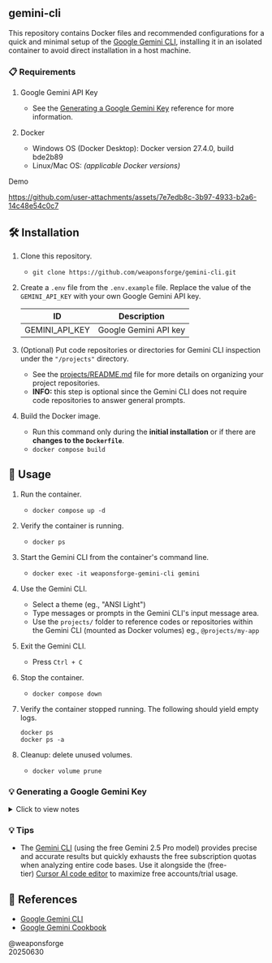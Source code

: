 ## gemini-cli

This repository contains Docker files and recommended configurations for a quick and minimal setup of the [Google Gemini CLI](https://github.com/google-gemini/gemini-cli), installing it in an isolated container to avoid direct installation in a host machine.

### 📋 Requirements

1. Google Gemini API Key
   - See the [Generating a Google Gemini Key](#-generating-a-google-gemini-key) reference for more information.

2. Docker
   - Windows OS (Docker Desktop): Docker version 27.4.0, build bde2b89
   - Linux/Mac OS: _(applicable Docker versions)_
  

Demo

https://github.com/user-attachments/assets/7e7edb8c-3b97-4933-b2a6-14c48e54c0c7

## 🛠️ Installation

1. Clone this repository.
   - `git clone https://github.com/weaponsforge/gemini-cli.git`

2. Create a `.env` file from the `.env.example` file. Replace the value of the `GEMINI_API_KEY` with your own Google Gemini API key.

   | ID | Description |
   | --- | --- |
   | GEMINI_API_KEY | Google Gemini API key |

3. (Optional) Put code repositories or directories for Gemini CLI inspection under the `"/projects"` directory.
   - See  the [projects/README.md](projects/README.md) file for more details on organizing your project repositories.
   - **INFO:** this step is optional since the Gemini CLI does not require code repositories to answer general prompts.

4. Build the Docker image.
   - Run this command only during the **initial installation** or if there are **changes to the `Dockerfile`**.<br>
   - `docker compose build`

## 📖 Usage

1. Run the container.
   - `docker compose up -d`

2. Verify the container is running.
   - `docker ps`

3. Start the Gemini CLI from the container's command line.
   - `docker exec -it weaponsforge-gemini-cli gemini`

4. Use the Gemini CLI.
   - Select a theme (eg., "ANSI Light")
   - Type messages or prompts in the Gemini CLI's input message area.
   - Use the `projects/` folder to reference codes or repositories within the Gemini CLI (mounted as Docker volumes) eg., `@projects/my-app`

5. Exit the Gemini CLI.
   - Press `Ctrl + C`

6. Stop the container.
   - `docker compose down`

7. Verify the container stopped running. The following should yield empty logs.
   ```
   docker ps
   docker ps -a
   ```

8. Cleanup: delete unused volumes.
   - `docker volume prune`

### 💡 Generating a Google Gemini Key

<details>
<summary>Click to view notes</summary>

_(These steps require a Google account)_

1. Create one from [Google AI Studio](https://aistudio.google.com/app/apikey). This requires a Google account.
2. Follow the prompts for creating an API key.
   - Type a project name in which to create the API key.
   - > **INFO:** You may also select an existing Google project in which to create the key.
3. Copy the resulting API key in a safe and secure location.

</details>

### 💡 Tips

- The [Gemini CLI](https://github.com/google-gemini/gemini-cli) (using the free Gemini 2.5 Pro model) provides precise and accurate results but quickly exhausts the free subscription quotas when analyzing entire code bases. Use it alongside the (free-tier) [Cursor AI code editor](https://www.cursor.com/) to maximize free accounts/trial usage.

## 📝 References

- [Google Gemini CLI](https://github.com/google-gemini/gemini-cli)
- [Google Gemini Cookbook](https://github.com/google-gemini/cookbook)

@weaponsforge<br>
20250630
